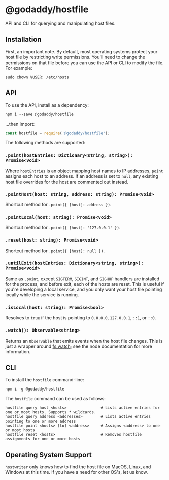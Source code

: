 # @godaddy/hostfile

API and CLI for querying and manipulating host files.


## Installation

First, an important note. By default, most operating systems protect your host file by restricting write permissions.
You'll need to change the permissions on that file before you can use the API or CLI to modify the file. For example:

```shell
sudo chown %USER: /etc/hosts
```


## API

To use the API, install as a dependency:

```shell
npm i --save @godaddy/hostfile
```

...then import:

```js
const hostfile = require('@godaddy/hostfile');
```

The following methods are supported:

### `.point(hostEntries: Dictionary<string, string>): Promise<void>`

Where `hostEntries` is an object mapping host names to IP addresses, `point` assigns each host to an address. If an
address is set to `null`, any existing host file overrides for the host are commented out instead.

### `.pointHost(host: string, address: string): Promise<void>`

Shortcut method for `.point({ [host]: address })`.

### `.pointLocal(host: string): Promise<void>`

Shortcut method for `.point({ [host]: '127.0.0.1' })`.

### `.reset(host: string): Promise<void>`

Shortcut method for `.point({ [host]: null })`.

### `.untilExit(hostEntries: Dictionary<string, string>): Promise<void>`

Same as `.point`, except `SIGTERM`, `SIGINT`, and `SIGHUP` handlers are installed for the process, and before exit,
each of the hosts are reset. This is useful if you're developing a local service, and you only want your host file
pointing locally while the service is running.

### `.isLocal(host: string): Promise<bool>`

Resolves to `true` if the host is pointing to `0.0.0.0`, `127.0.0.1`, `::1`, or `::0`.

### `.watch(): Observable<string>`

Returns an `Observable` that emits events when the host file changes. This is just a wrapper around
[fs.watch](https://nodejs.org/dist/latest-v8.x/docs/api/fs.html#fs_fs_watch_filename_options_listener); see the node
documentation for more information.


## CLI

To install the `hostfile` command-line:

```shell
npm i -g @godaddy/hostfile
```

The `hostfile` command can be used as follows:

```shell
hostfile query host <hosts>               # Lists active entries for one or most hosts. Supports * wildcards.
hostfile query address <addresses>        # Lists active entries pointing to one or more address
hostfile point <hosts> [to] <address>     # Assigns <address> to one or most hosts
hostfile reset <hosts>                    # Removes hostfile assignments for one or more hosts
```
 


## Operating System Support

`hostwriter` only knows how to find the host file on MacOS, Linux, and Windows at this time. If you have a need for
other OS's, let us know.
